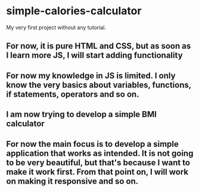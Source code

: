 # simple-calories-calculator
My very first project without any tutorial.

## For now, it is pure HTML and CSS, but as soon as I learn more JS, I will start adding functionality

## For now my knowledge in JS is limited. I only know the very basics about variables, functions, if statements, operators and so on.

## I am now trying to develop a simple BMI calculator

## For now the main focus is to develop a simple application that works as intended. It is not going to be very beautiful, but that's because I want to make it work first. From that point on, I will work on making it responsive and so on.

